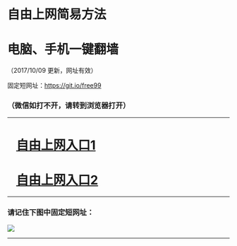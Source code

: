 ﻿# 自由上网简易方法

# 电脑、手机一键翻墙

（2017/10/09 更新，网址有效）

固定短网址：https://git.io/free99

### （微信如打不开，请转到浏览器打开）


***





# &nbsp;&nbsp; <a href="http://ft2981210008.fwq-tz-1001.info/fwqtz01.html?t=10090017766 " target="_blank">自由上网入口1</a>
# &nbsp;&nbsp; <a href="http://ft1547226040.fwq-tz-1002.info/fwqtz02.html?t=10090017294 " target="_blank">自由上网入口2</a>
***

### 请记住下图中固定短网址：

<img src="https://s3-us-west-2.amazonaws.com/fwq-1001/yjfq-20170905okok.png" /> 


***

